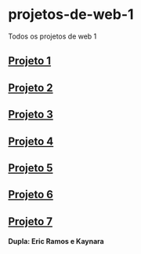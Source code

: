 # projetos-de-web-1
Todos os projetos de web 1

## [Projeto 1](https://ericramos123.github.io/projeto1-web1/)
## [Projeto 2](https://ericramos123.github.io/projeto2-web1/)
## [Projeto 3](https://ericramos123.github.io/projeto3-web1/)
## [Projeto 4](https://ericramos123.github.io/projeto4-web1/)
## [Projeto 5](https://ericramos123.github.io/projeto5-web1/)
## [Projeto 6](https://ericramos123.github.io/projeto6-web1/)
## [Projeto 7](https://ericramos123.github.io/projeto7-web1/) 

#### Dupla: Eric Ramos e Kaynara
